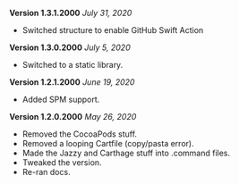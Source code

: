 **Version 1.3.1.2000** *July 31, 2020*

- Switched structure to enable GitHub Swift Action

**Version 1.3.0.2000** *July 5, 2020*

- Switched to a static library.

**Version 1.2.1.2000** *June 19, 2020*

- Added SPM support.

**Version 1.2.0.2000** *May 26, 2020*

- Removed the CocoaPods stuff.
- Removed a looping Cartfile (copy/pasta error).
- Made the Jazzy and Carthage stuff into .command files.
- Tweaked the version.
- Re-ran docs.

